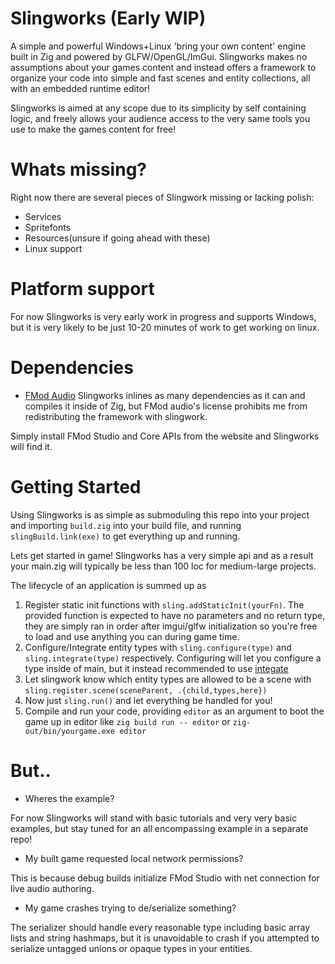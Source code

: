 # Slingworks (Early WIP)

A simple and powerful Windows+Linux 'bring your own content' engine 
built in Zig and powered by GLFW/OpenGL/ImGui. Slingworks makes no
assumptions about your games content and instead offers a framework
to organize your code into simple and fast scenes and entity collections,
all with an embedded runtime editor!

Slingworks is aimed at any scope due to its simplicity
by self containing logic, and freely allows your audience
access to the very same tools you use to make the games content for free!

# Whats missing?

Right now there are several pieces of Slingwork missing or lacking polish:

- Services
- Spritefonts
- Resources(unsure if going ahead with these)
- Linux support

# Platform support

For now Slingworks is very early work in progress and supports Windows,
but it is very likely to be just 10-20 minutes of work to get working
on linux.

# Dependencies

- [FMod Audio](https://www.fmod.com/download)
Slingworks inlines as many dependencies as it can and compiles it
inside of Zig, but FMod audio's license prohibits me from redistributing
the framework with slingwork.

Simply install FMod Studio and Core APIs from the website and Slingworks
will find it.

# Getting Started

Using Slingworks is as simple as submoduling this repo into your project
and importing `build.zig` into your build file, and running
`slingBuild.link(exe)` to get everything up and running.

Lets get started in game! Slingworks has a very simple api and as a result your
main.zig will typically be less than 100 loc for medium-large projects.

The lifecycle of an application is summed up as 

1. Register static init functions with `sling.addStaticInit(yourFn)`.
The provided function is expected to have no parameters and no return type,
they are simply ran in order after imgui/glfw initialization so you're free
to load and use anything you can during game time.
2. Configure/Integrate entity types with `sling.configure(type)` and
`sling.integrate(type)` respectively. Configuring will let you configure
a type inside of main, but it instead recommended to use [integate](#)
3. Let slingwork know which entity types are allowed to be a scene with
`sling.register.scene(sceneParent, .{child,types,here})`
4. Now just `sling.run()` and let everything be handled for you!
5. Compile and run your code, providing `editor` as an argument to boot
the game up in editor like `zig build run -- editor` or `zig-out/bin/yourgame.exe editor`

# But..

- Wheres the example?

For now Slingworks will stand with basic tutorials and very very basic 
examples, but stay tuned for an all encompassing example in a separate
repo!

- My built game requested local network permissions?

This is because debug builds initialize FMod Studio with net connection
for live audio authoring.

- My game crashes trying to de/serialize something?

The serializer should handle every reasonable type including basic
array lists and string hashmaps, but it is unavoidable to crash if you
attempted to serialize untagged unions or opaque types in your entities.
